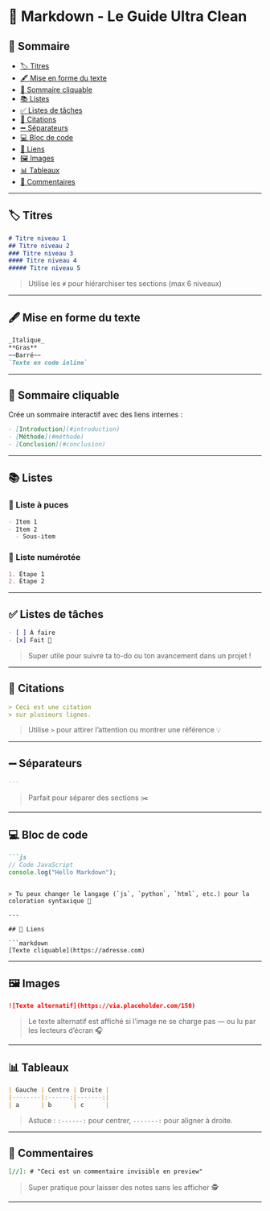 # 📝 Markdown - Le Guide Ultra Clean

## 📌 Sommaire
- [🏷️ Titres](#-titres)
- [🖋️ Mise en forme du texte](#-mise-en-forme-du-texte)
- [🧭 Sommaire cliquable](#-sommaire-cliquable)
- [📚 Listes](#-listes)
- [✅ Listes de tâches](#-listes-de-tâches)
- [💬 Citations](#-citations)
- [➖ Séparateurs](#-séparateurs)
- [💻 Bloc de code](#-bloc-de-code)
- [🔗 Liens](#-liens)
- [🖼️ Images](#-images)
- [📊 Tableaux](#-tableaux)
- [🙈 Commentaires](#-commentaires)

---

## 🏷️ Titres

```markdown
# Titre niveau 1
## Titre niveau 2
### Titre niveau 3
#### Titre niveau 4
##### Titre niveau 5
```

> Utilise les `#` pour hiérarchiser tes sections (max 6 niveaux)

---

## 🖋️ Mise en forme du texte

```markdown
_Italique_  
**Gras**  
~~Barré~~  
`Texte en code inline`
```

---

## 🧭 Sommaire cliquable

Crée un sommaire interactif avec des liens internes :

```markdown
- [Introduction](#introduction)
- [Méthode](#méthode)
- [Conclusion](#conclusion)
```

---

## 📚 Listes

### 🔹 Liste à puces

```markdown
- Item 1
- Item 2
  - Sous-item
```

### 🔸 Liste numérotée

```markdown
1. Étape 1
2. Étape 2
```

---

## ✅ Listes de tâches

```markdown
- [ ] À faire
- [x] Fait 💪
```

> Super utile pour suivre ta to-do ou ton avancement dans un projet !

---

## 💬 Citations

```markdown
> Ceci est une citation  
> sur plusieurs lignes.
```

> Utilise `>` pour attirer l’attention ou montrer une référence 💡

---

## ➖ Séparateurs

```markdown
---
```

> Parfait pour séparer des sections ✂️

---

## 💻 Bloc de code

```markdown
```js
// Code JavaScript
console.log("Hello Markdown");
```
```

> Tu peux changer le langage (`js`, `python`, `html`, etc.) pour la coloration syntaxique 🌈

---

## 🔗 Liens

```markdown
[Texte cliquable](https://adresse.com)
```

---

## 🖼️ Images

```markdown
![Texte alternatif](https://via.placeholder.com/150)
```

> Le texte alternatif est affiché si l’image ne se charge pas — ou lu par les lecteurs d’écran 🎧

---

## 📊 Tableaux

```markdown
| Gauche | Centre | Droite |
|--------|:------:|-------:|
| a      | b      | c      |
```

> Astuce : `:------:` pour centrer, `-------:` pour aligner à droite.

---

## 🙈 Commentaires

```markdown
[//]: # "Ceci est un commentaire invisible en preview"
```

> Super pratique pour laisser des notes sans les afficher 🕵️

---
